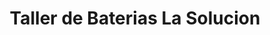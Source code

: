 ---
title: "Taller de Baterias La Solucion"
url: /santa-cruz-de-la-sierra/taller-de-baterias-la-solucion/
shop: Autoteile
---
